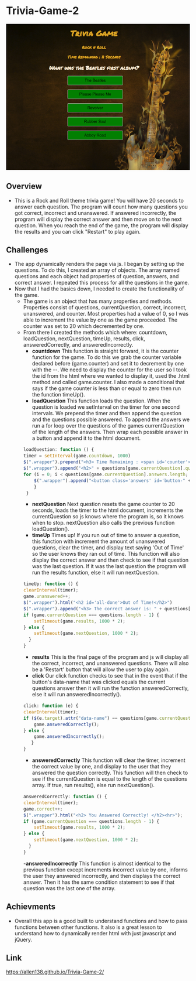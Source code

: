 # Trivia-Game-2
![Trivia Game](assets/images/triviagameSS.png)
## Overview 
- This is a Rock and Roll theme trivia game! You will have 20 seconds to answer each question. The program will count how many questions you got correct, incorrect and unanswered. If answered incorrectly, the program will display the correct answer and then move on to the next question. When you reach the end of the game, the program will display the results and you can click "Restart" to play again. 

## Challenges
- The app dynamically renders the page via js. I began by setting up the questions. To do this, I created an array of objects. The array named questions and each object had properties of question, answers, and correct answer. I repeated this process for all the questions in the game. 
- Now that I had the basics down, I needed to create the functionality of the game.
    - The game is an object that has many properties and methods. Properties consist of questions, currentQuestion, correct, incorrect, unanswered, and counter. Most properties had a value of 0, so I was able to increment the value by one as the game proceeded. The counter was set to 20 which decremented by one. 
    - From there I created the methods which where: countdown, loadQuestion, nextQuestion, timeUp, results, click, answeredCorrectly, and answeredIncorrectly.
        - **countdown** This function is straight forward, it is the counter function for the game. To do this we grab the counter variable declared before (game.counter) and set it to decrement by one with the --. We need to display the counter for the user so I took the id from the html where we wanted to display it, used the .html method and called game.counter. I also made a conditional that says if the game counter is less than or equal to zero then run the function timeUp().
        - **loadQuestion** This function loads the question. When the question is loaded we setInterval on the timer for one second intervals. We prepend the timer and then append the question and the questions possible answered. To append the answers we run a for loop over the questions of the games currentQuestion of the length of the answers. Then wrap each possible answer in a button and append it to the html document. 
        ```javascript
        loadQuestion: function () {
        timer = setInterval(game.countdown, 1000)
        $(".wrapper").prepend("<h3> Time Remaining : <span id='counter'> 20 </span> Seconds </h3>");
        $(".wrapper").append("<h2>" + questions[game.currentQuestion].question + "</h2>");
        for (i = 0; i < questions[game.currentQuestion].answers.length; i++) {
            $(".wrapper").append("<button class='answers' id='button-" + i + "' data-name='" + questions[game.currentQuestion].answers[i] + "'>" + questions[game.currentQuestion].answers[i] + "</button><br><br><br>");
            } 
         }
        ```
        - **nextQuestion** Next question resets the game counter to 20 seconds, loads the timer to the html document, increments the currentQuestion so js knows where the program is, so it knows when to stop. nextQuestion also calls the previous function loadQuestion().
        - **timeUp** Times up! If you run out of time to answer a question, this function with increment the amount of unanswered questions, clear the timer, and display text saying 'Out of Time' so the user knows they ran out of time. This function will also display the correct answer and then check to see if that question was the last question. If it was the last question the program will run the results function, else it will run nextQuestion.
        ```javascript
        timeUp: function () {
        clearInterval(timer);
        game.unanswered++;
        $(".wrapper").html("<h2 id='all-done'>Out of Time!</h2>")
        $(".wrapper").append("<h3> The correct answer is: " + questions[game.currentQuestion].correctAnswer + "</h3>")
        if (game.currentQuestion === questions.length - 1) {
            setTimeout(game.results, 1000 * 2);
        } else {
            setTimeout(game.nextQuestion, 1000 * 2);
          }
       }
        ```
        - **results** This is the final page of the program and js will display all the correct, incorrect, and unanswered questions. There will also be a 'Restart' button that will allow the user to play again. 
        - **click** Our click function checks to see that in the event that if the button's data-name that was clicked equals the current questions answer then it will run the function answeredCorrectly, else it will run answeredIncorrectly().
        ```javascript 
        click: function (e) {
        clearInterval(timer);
        if ($(e.target).attr("data-name") == questions[game.currentQuestion].correctAnswer) {
            game.answeredCorrectly();
        } else {
            game.answeredIncorrectly();
           }
        }
        ```
        - **answeredCorrectly** This function will clear the timer, increment the correct value by one, and display to the user that they answered the question correctly. This function will then check to see if the currentQuestion is equal to the length of the questions array. If true, run results(), else run nextQuestion().
        ```javascript
        answeredCorrectly: function () {
        clearInterval(timer);
        game.correct++;
        $(".wrapper").html("<h2> You Answered Correctly! </h2><hr>");
        if (game.currentQuestion === questions.length - 1) {
            setTimeout(game.results, 1000 * 2);
        } else {
            setTimeout(game.nextQuestion, 1000 * 2);
          }
       }
        ```
        -**answeredIncorrectly** This function is almost identical to the previous function except increments incorrect value by one, informs the user they answered incorrectly, and then displays the correct answer. Then it has the same condition statement to see if that question was the last one of the array. 
## Achievments
- Overall this app is a good built to understand functions and how to pass functions between other functions. It also is a great lesson to understand how to dynamically render html with just javascript and jQuery. 

## Link

https://allen138.github.io/Trivia-Game-2/